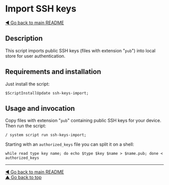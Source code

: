 Import SSH keys
===============

[◀ Go back to main README](../README.md)

Description
-----------

This script imports public SSH keys (files with extension "`pub`") into
local store for user authentication.

Requirements and installation
-----------------------------

Just install the script:

    $ScriptInstallUpdate ssh-keys-import;

Usage and invocation
--------------------

Copy files with extension "`pub`" containing public SSH keys for your device.
Then run the script:

    / system script run ssh-keys-import;

Starting with an `authorized_keys` file you can split it on a shell:

    while read type key name; do echo $type $key $name > $name.pub; done < authorized_keys

---
[◀ Go back to main README](../README.md)  
[▲ Go back to top](#top)
